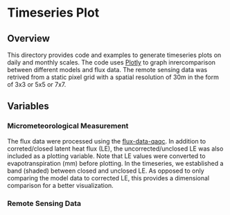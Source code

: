 # Timeseries Plot
## Overview
This directory provides code and examples to generate timeseries plots on daily and monthly scales. The code uses [Plotly](https://plot.ly/python/) to graph inrercomparison between different models and flux data. The remote sensing data was retrived from a static pixel grid with a spatial resolution of 30m in the form of 3x3 or 5x5 or 7x7. <br/>

## Variables
### Micrometeorological Measurement
The flux data were processed using the [flux-data-qaqc](https://flux-data-qaqc.readthedocs.io/en/latest/).
In addition to correted/closed latent heat flux (LE), the uncorrected/unclosed LE was also included as a plotting variable. Note that LE values were converted to evapotranspiration (mm) before plotting. In the timeseries, we established a band (shaded) between closed and unclosed LE. As opposed to only comparing the model data to corrected LE, this provides a dimensional comparison for a better visualization. 

### Remote Sensing Data
